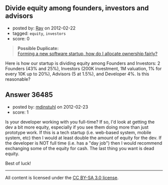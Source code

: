 ## Divide equity among founders, investors and advisors

- posted by: [Ray](https://stackexchange.com/users/-1/16585-ray) on 2012-02-22
- tagged: `equity`, `investors`
- score: 0

> **Possible Duplicate:**  
> [Forming a new software startup, how do I allocate ownership fairly?](http://answers.onstartups.com/questions/6949/forming-a-new-software-startup-how-do-i-allocate-ownership-fairly)  

<!-- End of automatically inserted text -->

Here is how our startup is dividing equity among Founders and Investors: 2 Founders (43% and 25%), Investors (200K investment, 1M valuation, 1% for every 10K up to 20%), Advisors (5 at 1.5%), and Developer 4%.  Is this reasonable?


## Answer 36485

- posted by: [mdinstuhl](https://stackexchange.com/users/-1/16587-mdinstuhl) on 2012-02-23
- score: 1

Is your developer working with you full-time?  If so, I'd look at getting the dev a bit more equity, especially if you see them doing more than just prototype work.  If this is a tech startup (i.e. web-based system, mobile system, etc) then I would at least double the amount of equity for the dev.  If the developer is NOT full time (i.e. has a "day job") then I would recommend exchanging some of the equity for cash.  The last thing you want is dead equity.

Best of luck!



---

All content is licensed under the [CC BY-SA 3.0 license](https://creativecommons.org/licenses/by-sa/3.0/).
